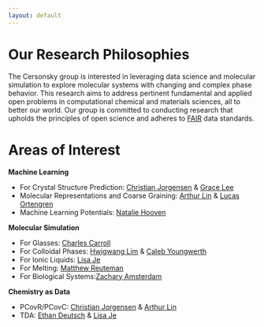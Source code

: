 ```yaml
---
layout: default
---
```

# Our Research Philosophies
The Cersonsky group is interested in leveraging data science and molecular simulation to explore molecular systems with changing and complex phase behavior. This research aims to address pertinent fundamental and applied open problems in computational chemical and materials sciences, all to better our world. Our group is committed to conducting research that upholds the principles of open science and adheres to [FAIR](https://www.go-fair.org/fair-principles/) data standards.

# Areas of Interest
<strong>Machine Learning</strong>
<ul>
    <li>For Crystal Structure Prediction: <a href="/members/christian_jorgensen">Christian Jorgensen</a> & <a href="/members/grace_lee">Grace Lee</a></li>
    <li>Molecular Representations and Coarse Graining: <a href="/members/arthur_lin">Arthur Lin</a> & <a href="/members/lucas_ortengren">Lucas Ortengren</a></li>
    <li>Machine Learning Potentials: <a href="/members/natalie_hooven">Natalie Hooven</a></li>
</ul>

<strong>Molecular Simulation</strong>
<ul>
    <li>For Glasses: <a href="/members/charles_carroll">Charles Carroll</a></li>
    <li>For Colloidal Phases: <a href="/members/hwigwang_lim">Hwigwang Lim</a> & <a href="/members/caleb_youngwerth">Caleb Youngwerth</a></li>
    <li>For Ionic Liquids: <a href="/members/lisa_je">Lisa Je</a></li>
    <li>For Melting: <a href="/members/matthew_reuteman">Matthew Reuteman</a></li>
    <li>For Biological Systems:<a href="/members/zachary_amsterdam">Zachary Amsterdam</a></li>
</ul>

<strong>Chemistry as Data</strong>
<ul>
    <li>PCovR/PCovC: <a href="/members/christian_jorgensen">Christian Jorgensen</a> & <a href="/members/arthur_lin">Arthur Lin</a></li>
    <li>TDA: <a href="/members/ethan_deutsch">Ethan Deutsch</a> & <a href="/members/lisa_je">Lisa Je</a></li>
</ul>
